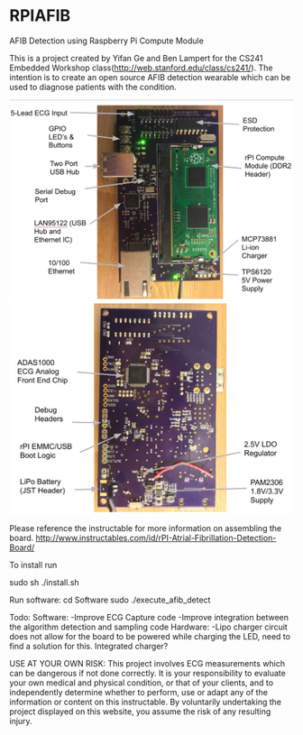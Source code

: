 # RPIAFIB
AFIB Detection using Raspberry Pi Compute Module

This is a project created by Yifan Ge and Ben Lampert for the CS241 Embedded Workshop class(http://web.stanford.edu/class/cs241/). The intention is to create an open source AFIB detection wearable which can be used to diagnose patients with the condition.


![alt tag](https://github.com/lampertb/RPIAFIB/blob/master/PCB/BoardFront.png)
![alt tag](https://github.com/lampertb/RPIAFIB/blob/master/PCB/BoardBack.png)

Please reference the instructable for more information on assembling the board.
http://www.instructables.com/id/rPI-Atrial-Fibrillation-Detection-Board/

To install run

sudo sh ./install.sh

Run software:
cd Software
sudo ./execute_afib_detect

Todo:
Software:
-Improve ECG Capture code
-Improve integration between the algorithm detection and sampling code
Hardware:
-Lipo charger circuit does not allow for the board to be powered while charging the LED, need to find a solution for this. Integrated charger?

USE AT YOUR OWN RISK: This project involves ECG measurements which can be dangerous if not done correctly. It is your responsibility to evaluate your own medical and physical condition, or that of your clients, and to independently determine whether to perform, use or adapt any of the information or content on this instructable. By voluntarily undertaking the project displayed on this website, you assume the risk of any resulting injury.
